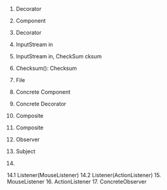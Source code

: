 1. Decorator
2. Component
3. Decorator
4. InputStream in
5. InputStream in, CheckSum cksum
6. Checksum(): Checksum
7. File
8. Concrete Component
9. Concrete Decorator

10. Composite
11. Composite
12. Observer
13. Subject
14. 
14.1 Listener(MouseListener)
14.2 Listener(ActionListener)
15. MouseListener
16. ActionListener
17. ConcreteObserver

